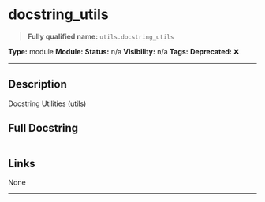 # docstring_utils
> **Fully qualified name:** `utils.docstring_utils`

**Type:** module
**Module:** 
**Status:** n/a
**Visibility:** n/a
**Tags:** 
**Deprecated:** ❌

---

## Description
Docstring Utilities (utils)

## Full Docstring
```

```

## Links
None

---
